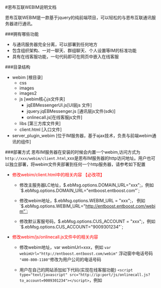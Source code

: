 #恩布互联WEBIM说明文档

恩布互联WEBIM是一款基于jquery的纯前端项目，可以轻松的与恩布互联通讯服务器进行通讯。

###拥有哪些功能
* 与通讯服务器完全分离，可以部署到任何地方
* 包含组织架构、一对一聊天、群组聊天、个人设置等IM的标准功能
* 具有在线客服功能，一句代码即可在网页中嵌入在线客服

###目录结构
* webim [根目录]
	* css
	* images
	* images2
	* js   [webim核心js文件夹]
		* jqEBMessengerUI.js[UI层js	文件]
		* jquery.jqEBMessenger.js [通讯层js文件(sdk)]
		* onlinecall.js[在线客服js文件]
	* libs [第三方库文件夹]
	* client.html [入口文件]
* server_plugin_webim [位于IM服务器，基于ajax技术，负责与前端webim通讯的组件]

###部署方式
恩布IM服务器在安装的时候会内置一个webim,访问方式为`http://xxx/webim/client.html`,xxx是恩布IM服务器的http访问地址。用户也可以独立部署，将webim文件夹部署到任何一个http服务器，请参考如下配置<br/>

* <font style='color:red;'>修改webim/client.html中的相关内容 【必改项】</font>
	* 修改主服务器LC地址，$.ebMsg.options.DOMAIN_URL="xxx";，例如 `$.ebMsg.options.DOMAIN_URL="entboost.entboost.com"`;
	
	* 修改webim地址，$.ebMsg.options.WEBIM_URL = "xxx";， 例如`$.ebMsg.options.WEBIM_URL="http://entboost.entboost.com/webim"`;
	
	* 修改默认客服号码，$.ebMsg.options.CUS_ACCOUNT = "xxx";，例如`$.ebMsg.options.CUS_ACCOUNT="9009301234"`;

* <font style='color:red;'>修改webim/js/onlinecall.js文件中的相关内容</font>
	* 修改webim地址，var webimUrl=xxx，例如 `var webimUrl="http://entboost.entboost.com/webim"`
	浮动窗中电话号码 `"400-800-1180"`修改为用户公司的电话号码
	
	* 用户在自己的网站添加如下代码(实现在线客服功能)
	 `<script type="text/javascript" src="http://ip:port/js/onlinecall.js?to_account=9009301234"></script>`，例如
	 <script type="text/javascript" src="http://entboost.entboost.com/webim/js/onlinecall.js?to_account=9009301234"></script>	
	